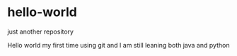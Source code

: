 # hello-world
just another repository 


Hello world my first time using git and I am still leaning both java and python
